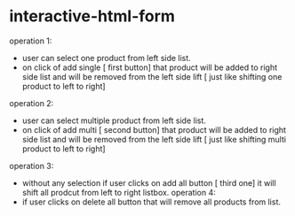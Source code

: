# interactive-html-form
operation 1:
- user can select one product from left side list.
- on click of add single [ first button]  that product will be added to right side list and will be removed from the left side lift [ just like shifting one product to left to right]


operation 2:
- user can select multiple product from left side list.
- on click of add multi [ second button]  that product will be added to right side list and will be removed from the left side lift [ just like shifting multi product to left to right]


operation 3:
- without any selection if user clicks on add all button [ third one] it will shift all prodcut from left to right listbox.
operation 4:
- if user clicks on delete all button that will remove all products from list.

